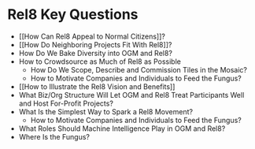 # Rel8 Key Questions
- [[How Can Rel8 Appeal to Normal Citizens]]?
- [[How Do Neighboring Projects Fit With Rel8]]?
- How Do We Bake Diversity into OGM and Rel8?
- How to Crowdsource as Much of Rel8 as Possible
	- How Do We Scope, Describe and Commission Tiles in the Mosaic?
	- How to Motivate Companies and Individuals to Feed the Fungus?
- [[How to Illustrate the Rel8 Vision and Benefits]]
- What Biz/Org Structure Will Let OGM and Rel8 Treat Participants Well and Host For-Profit Projects?
- What Is the Simplest Way to Spark a Rel8 Movement?
	- How to Motivate Companies and Individuals to Feed the Fungus?
- What Roles Should Machine Intelligence Play in OGM and Rel8?
- Where Is the Fungus?
